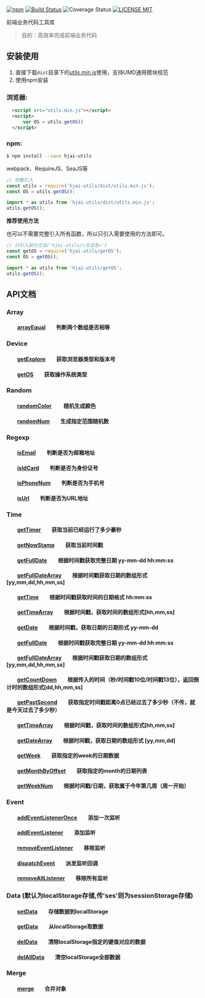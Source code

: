 [![npm](https://img.shields.io/npm/v/hjai-utils.svg)](https://www.npmjs.com/package/hjai-utils)
[![Build Status](https://travis-ci.org/hjaiim/utils.svg?branch=master)](https://travis-ci.org/hjaiim/utils)
![Coverage Status](https://coveralls.io/repos/github/hjaiim/utils/badge.svg?branch=master)
[![LICENSE MIT](https://img.shields.io/npm/l/hjai-utils.svg)](https://www.npmjs.com/package/hjai-utils)


前端业务代码工具库

> 目的：高效率完成前端业务代码


## 安装使用

1. 直接下载`dist`目录下的[utils.min.js](https://github.com/hjaiim/utils/blob/master/dist/utils.min.js)使用，支持UMD通用模块规范
2. 使用npm安装

### 浏览器:
``` html
  <script src="utils.min.js"></script>
  <script>
      var OS = utils.getOS()
  </script>
```

### npm:
``` bash
$ npm install --save hjai-utils
```

webpack、RequireJS、SeaJS等

``` javascript
// 完整引入
const utils = require('hjai-utils/dist/utils.min.js');
const OS = utils.getOS();

import * as utils from 'hjai-utils/dist/utils.min.js';
utils.getOS();
```

**推荐使用方法**

也可以不需要完整引入所有函数，所以只引入需要使用的方法即可。
``` javascript
// 只引入部分方法('hjai-utils/<方法名>')
const getOS = require('hjai-utils/getOS');
const OS = getOS();

import * as utils from 'hjai-utils/getOS';
utils.getOS();
```
## API文档

### Array
#### &emsp;&emsp;[arrayEqual][arrayEqual]&emsp;&emsp;判断两个数组是否相等
[arrayEqual]:https://github.com/hjaiim/utils/blob/master/src/array/arrayEqual.js

### Device
#### &emsp;&emsp;[getExplore][getExplore]&emsp;&emsp;获取浏览器类型和版本号
[getExplore]:https://github.com/hjaiim/utils/blob/master/src/device/getExplore.js
#### &emsp;&emsp;[getOS][getOS]&emsp;&emsp;获取操作系统类型
[getOS]:https://github.com/hjaiim/utils/blob/master/src/device/getOS.js

### Random
#### &emsp;&emsp;[randomColor][randomColor] &emsp;&emsp;随机生成颜色
#### &emsp;&emsp;[randomNum][randomNum]&emsp;&emsp;生成指定范围随机数
[randomColor]:https://github.com/hjaiim/utils/blob/master/src/random/randomColor.js
[randomNum]:https://github.com/hjaiim/utils/blob/master/src/random/randomNum.js

### Regexp
#### &emsp;&emsp;[isEmail][isEmail]&emsp;&emsp;判断是否为邮箱地址
#### &emsp;&emsp;[isIdCard][isIdCard]&emsp;&emsp;判断是否为身份证号
#### &emsp;&emsp;[isPhoneNum][isPhoneNum]&emsp;&emsp;判断是否为手机号
#### &emsp;&emsp;[isUrl][isUrl]&emsp;&emsp;判断是否为URL地址
[isEmail]:https://github.com/hjaiim/utils/blob/master/src/regexp/isEmail.js
[isIdCard]:https://github.com/hjaiim/utils/blob/master/src/regexp/isIdCard.js
[isPhoneNum]:https://github.com/hjaiim/utils/blob/master/src/regexp/isPhoneNum.js
[isUrl]:https://github.com/hjaiim/utils/blob/master/src/regexp/isUrl.js

### Time
#### &emsp;&emsp;[getTimer][time]&emsp;&emsp;获取当前已经运行了多少豪秒
#### &emsp;&emsp;[getNowStamp][time]&emsp;&emsp;获取当前时间戳
#### &emsp;&emsp;[getFullDate][time]&emsp;&emsp;根据时间戳获取完整日期 yy-mm-dd hh:mm:ss
#### &emsp;&emsp;[getFullDateArray][time]&emsp;&emsp;根据时间戳获取日期的数组形式 [yy,mm,dd,hh,mm,ss]
#### &emsp;&emsp;[getTime][time]&emsp;&emsp;根据时间戳获取时间的日期格式 hh:mm:ss
#### &emsp;&emsp;[getTimeArray][time]&emsp;&emsp;根据时间戳，获取时间的数组形式[hh,mm,ss]
#### &emsp;&emsp;[getDate][time]&emsp;&emsp;根据时间戳，获取日期的日期形式 yy-mm-dd
#### &emsp;&emsp;[getFullDate][time]&emsp;&emsp;根据时间戳获取完整日期 yy-mm-dd hh:mm:ss
#### &emsp;&emsp;[getFullDateArray][time]&emsp;&emsp;根据时间戳获取日期的数组形式 [yy,mm,dd,hh,mm,ss]
#### &emsp;&emsp;[getCountDown][time]&emsp;&emsp;根据传入的时间（秒/时间戳10位/时间戳13位），返回倒计时的数组形式[dd,hh,mm,ss]
#### &emsp;&emsp;[getPastSecond][time]&emsp;&emsp;获取指定时间戳距离0点已经过去了多少秒（不传，就是今天过去了多少秒）
#### &emsp;&emsp;[getTimeArray][time]&emsp;&emsp;根据时间戳，获取时间的数组形式[hh,mm,ss]
#### &emsp;&emsp;[getDateArray][time]&emsp;&emsp;根据时间戳，获取日期的数组形式 [yy,mm,dd]
#### &emsp;&emsp;[getWeek][time]&emsp;&emsp;获取指定的week的日期数据
#### &emsp;&emsp;[getMonthByOffset][time]&emsp;&emsp;获取指定的month的日期列表
#### &emsp;&emsp;[getWeekNum][time]&emsp;&emsp;根据时间戳/日期，获取属于今年第几周（周一开始）
[time]:https://github.com/hjaiim/utils/blob/master/src/time/time.js

### Event
#### &emsp;&emsp;[addEventListenerOnce][event]&emsp;&emsp;添加一次监听
#### &emsp;&emsp;[addEventListener][event]&emsp;&emsp;添加监听
#### &emsp;&emsp;[removeEventListener][event]&emsp;&emsp;移除监听
#### &emsp;&emsp;[dispatchEvent][event]&emsp;&emsp;派发监听回调
#### &emsp;&emsp;[removeAllListener][event]&emsp;&emsp;移除所有监听
[event]:https://github.com/hjaiim/utils/blob/master/src/event/event.js

### Data    (默认为localStorage存储,传'ses'则为sessionStorage存储)
#### &emsp;&emsp;[setData][data]&emsp;&emsp;存储数据到localStorage
#### &emsp;&emsp;[getData][data]&emsp;&emsp;从localStorage取数据
#### &emsp;&emsp;[delData][data]&emsp;&emsp;清除localStorage指定的键值对应的数据
#### &emsp;&emsp;[delAllData][data]&emsp;&emsp;清空localStorage全部数据
[data]:https://github.com/hjaiim/utils/blob/master/src/data/data.js

### Merge
#### &emsp;&emsp;[merge][merge]&emsp;&emsp;合并对象
[merge]:https://github.com/hjaiim/utils/blob/master/src/merge/merge.js